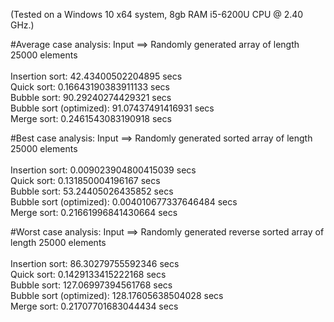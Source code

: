 (Tested on a Windows 10 x64 system, 8gb RAM i5-6200U CPU @ 2.40 GHz.)

#Average case analysis: 
Input ==> Randomly generated array of length 25000 elements <br />
<br />
Insertion sort: 42.43400502204895 secs<br />
Quick sort: 0.16643190383911133 secs<br />
Bubble sort: 90.29240274429321 secs<br />
Bubble sort (optimized): 91.07437491416931 secs<br />
Merge sort: 0.2461543083190918 secs<br />

#Best case analysis:
Input ==> Randomly generated sorted array of length 25000 elements <br />
<br />
Insertion sort: 0.009023904800415039 secs<br />
Quick sort: 0.131850004196167 secs<br />
Bubble sort: 53.24405026435852 secs<br />
Bubble sort (optimized): 0.004010677337646484 secs<br />
Merge sort: 0.21661996841430664 secs<br />

#Worst case analysis:
Input ==> Randomly generated reverse sorted array of length 25000 elements <br />
<br />
Insertion sort: 86.30279755592346 secs<br />
Quick sort: 0.1429133415222168 secs<br />
Bubble sort: 127.06997394561768 secs<br />
Bubble sort (optimized): 128.17605638504028 secs<br />
Merge sort: 0.21707701683044434 secs<br />
